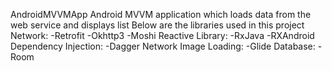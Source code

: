 AndroidMVVMApp
Android MVVM application which loads data from the web service and displays list 
Below are the libraries used in this project 
Network: -Retrofit -Okhttp3 -Moshi 
Reactive Library: -RxJava -RXAndroid 
Dependency Injection: -Dagger 
Network Image Loading: -Glide 
Database: -Room

